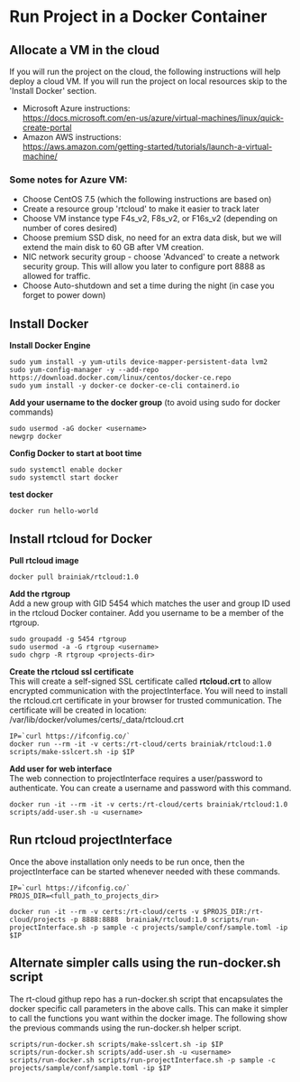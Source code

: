 # Run Project in a Docker Container

## Allocate a VM in the cloud
If you will run the project on the cloud, the following instructions will help deploy a cloud VM. If you will run the project on local resources skip to the 'Install Docker' section.

- Microsoft Azure instructions:<br>
https://docs.microsoft.com/en-us/azure/virtual-machines/linux/quick-create-portal
- Amazon AWS instructions:<br>
https://aws.amazon.com/getting-started/tutorials/launch-a-virtual-machine/

### Some notes for Azure VM:
- Choose CentOS 7.5 (which the following instructions are based on)
- Create a resource group 'rtcloud' to make it easier to track later
- Choose VM instance type F4s_v2, F8s_v2, or F16s_v2 (depending on number of cores desired)
- Choose premium SSD disk, no need for an extra data disk, but we will extend the main disk to 60 GB after VM creation.
- NIC network security group - choose 'Advanced' to create a network security group. This will allow you later to configure port 8888 as allowed for traffic.
- Choose Auto-shutdown and set a time during the night (in case you forget to power down)


## Install Docker
**Install Docker Engine**

    sudo yum install -y yum-utils device-mapper-persistent-data lvm2
    sudo yum-config-manager -y --add-repo https://download.docker.com/linux/centos/docker-ce.repo
    sudo yum install -y docker-ce docker-ce-cli containerd.io

**Add your username to the docker group** (to avoid using sudo for docker commands)

    sudo usermod -aG docker <username>
    newgrp docker

**Config Docker to start at boot time**

    sudo systemctl enable docker
    sudo systemctl start docker

**test docker**

    docker run hello-world

## Install rtcloud for Docker
**Pull rtcloud image**

    docker pull brainiak/rtcloud:1.0

**Add the rtgroup**<br>
Add a new group with GID 5454 which matches the user and group ID used in the rtcloud Docker container. Add you username to be a member of the rtgroup.

    sudo groupadd -g 5454 rtgroup
    sudo usermod -a -G rtgroup <username>
    sudo chgrp -R rtgroup <projects-dir>

**Create the rtcloud ssl certificate**<br>
This will create a self-signed SSL certificate called **rtcloud.crt** to allow encrypted communication with the projectInterface. You will need to install the rtcloud.crt certificate in your browser for trusted communication. The certificate will be created in location:<br> /var/lib/docker/volumes/certs/\_data/rtcloud.crt

    IP=`curl https://ifconfig.co/`
    docker run --rm -it -v certs:/rt-cloud/certs brainiak/rtcloud:1.0 scripts/make-sslcert.sh -ip $IP

**Add user for web interface**<br>
The web connection to projectInterface requires a user/password to authenticate. You can create a username and password with this command.

    docker run -it --rm -it -v certs:/rt-cloud/certs brainiak/rtcloud:1.0 scripts/add-user.sh -u <username>

## Run rtcloud projectInterface
Once the above installation only needs to be run once, then the projectInterface can be started whenever needed with these commands.

    IP=`curl https://ifconfig.co/`
    PROJS_DIR=<full_path_to_projects_dir>

    docker run -it --rm -v certs:/rt-cloud/certs -v $PROJS_DIR:/rt-cloud/projects -p 8888:8888  brainiak/rtcloud:1.0 scripts/run-projectInterface.sh -p sample -c projects/sample/conf/sample.toml -ip $IP

## Alternate simpler calls using the run-docker.sh script
The rt-cloud githup repo has a run-docker.sh script that encapsulates the docker specific call parameters in the above calls. This can make it simpler to call the functions you want within the docker image. The following show the previous commands using the run-docker.sh helper script.

    scripts/run-docker.sh scripts/make-sslcert.sh -ip $IP
    scripts/run-docker.sh scripts/add-user.sh -u <username>
    scripts/run-docker.sh scripts/run-projectInterface.sh -p sample -c projects/sample/conf/sample.toml -ip $IP
